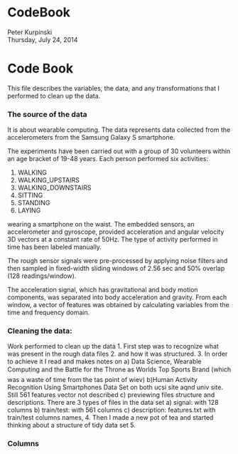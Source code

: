 # CodeBook
Peter Kurpinski  
Thursday, July 24, 2014  
# Code Book

This file describes the variables, the data, and any transformations that I performed to clean up the data.

### The source of the data

It is about wearable computing. The data represents data collected from the accelerometers from the Samsung Galaxy S smartphone. 

The experiments have been carried out with a group of 30 volunteers within an age bracket of 19-48 years. Each person performed six activities:

1. WALKING 
2. WALKING_UPSTAIRS 
3. WALKING_DOWNSTAIRS 
4. SITTING 
5. STANDING 
6. LAYING 

wearing a smartphone on the waist. The embedded sensors, an accelerometer and gyroscope, provided acceleration and angular velocity 3D vectors at a constant rate of 50Hz. 
The type of activity performed in time has been labeled manually.

The rough sensor signals were pre-processed by applying noise filters and then sampled in fixed-width sliding windows of 2.56 sec and 50% overlap (128 readings/window). 

The acceleration signal, which has gravitational and body motion components, was separated into body acceleration and gravity. From each window, a vector of features was obtained by calculating variables from the time and frequency domain. 

### Cleaning the data:

Work performed to clean up the data 1. First step was to recognize what was present in the rough data files 2. and how it was structured. 3. In order to achieve it I read and makes notes on a) Data Science, Wearable Computing and the Battle for the Throne as Worlds Top Sports Brand (which was a waste of time from the tas point of wiev) b)Human Activity Recognition Using Smartphones Data Set on both ucsi site aqnd univ site. Still 561 features vector not described c) previewing files structure and descriptions. There are 3 types of files in the data set a) signal: with 128 columns b) train/test: with 561 columns c) description: features.txt with train/test columns names, 4. Then I made a new pot of tea and started thinking about a structure of tidy data set 5.

### Columns

